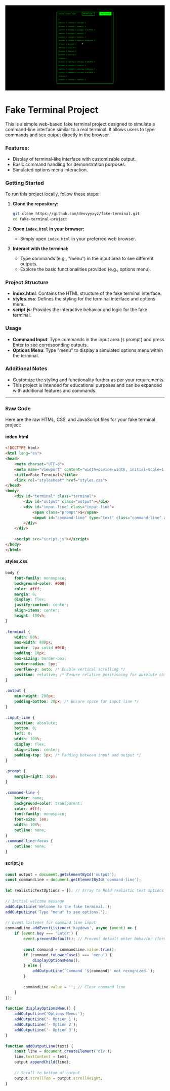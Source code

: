 ![Alt text](https://github.com/devvyyxyz/fake-terminal/blob/main/view.png)
---

# Fake Terminal Project

This is a simple web-based fake terminal project designed to simulate a command-line interface similar to a real terminal. It allows users to type commands and see output directly in the browser.

### Features:
- Display of terminal-like interface with customizable output.
- Basic command handling for demonstration purposes.
- Simulated options menu interaction.

### Getting Started

To run this project locally, follow these steps:

1. **Clone the repository:**
   ```bash
   git clone https://github.com/devvyyxyz/fake-terminal.git
   cd fake-terminal-project
   ```

2. **Open `index.html` in your browser:**
   - Simply open `index.html` in your preferred web browser.

3. **Interact with the terminal:**
   - Type commands (e.g., "menu") in the input area to see different outputs.
   - Explore the basic functionalities provided (e.g., options menu).

### Project Structure

- **index.html**: Contains the HTML structure of the fake terminal interface.
- **styles.css**: Defines the styling for the terminal interface and options menu.
- **script.js**: Provides the interactive behavior and logic for the fake terminal.

### Usage

- **Command Input**: Type commands in the input area (`$` prompt) and press Enter to see corresponding outputs.
- **Options Menu**: Type "menu" to display a simulated options menu within the terminal.

### Additional Notes

- Customize the styling and functionality further as per your requirements.
- This project is intended for educational purposes and can be expanded with additional features and commands.

---

### Raw Code

Here are the raw HTML, CSS, and JavaScript files for your fake terminal project:

#### index.html
```html
<!DOCTYPE html>
<html lang="en">
<head>
    <meta charset="UTF-8">
    <meta name="viewport" content="width=device-width, initial-scale=1.0">
    <title>Fake Terminal</title>
    <link rel="stylesheet" href="styles.css">
</head>
<body>
    <div id="terminal" class="terminal">
        <div id="output" class="output"></div>
        <div id="input-line" class="input-line">
            <span class="prompt">$</span>
            <input id="command-line" type="text" class="command-line" autofocus autocomplete="off">
        </div>
    </div>

    <script src="script.js"></script>
</body>
</html>
```

#### styles.css
```css
body {
    font-family: monospace;
    background-color: #000;
    color: #fff;
    margin: 0;
    display: flex;
    justify-content: center;
    align-items: center;
    height: 100vh;
}

.terminal {
    width: 80%;
    max-width: 800px;
    border: 2px solid #0f0;
    padding: 10px;
    box-sizing: border-box;
    border-radius: 5px;
    overflow-y: auto; /* Enable vertical scrolling */
    position: relative; /* Ensure relative positioning for absolute child */
}

.output {
    min-height: 200px;
    padding-bottom: 20px; /* Ensure space for input line */
}

.input-line {
    position: absolute;
    bottom: 0;
    left: 0;
    width: 100%;
    display: flex;
    align-items: center;
    padding-top: 5px; /* Padding between input and output */
}

.prompt {
    margin-right: 10px;
}

.command-line {
    border: none;
    background-color: transparent;
    color: #fff;
    font-family: monospace;
    font-size: 1em;
    width: 100%;
    outline: none;
}
.command-line:focus {
    outline: none;
}
```

#### script.js
```javascript
const output = document.getElementById('output');
const commandLine = document.getElementById('command-line');

let realisticTextOptions = []; // Array to hold realistic text options

// Initial welcome message
addOutputLine('Welcome to the fake terminal.');
addOutputLine('Type "menu" to see options.');

// Event listener for command line input
commandLine.addEventListener('keydown', async (event) => {
    if (event.key === 'Enter') {
        event.preventDefault(); // Prevent default enter behavior (form submission)

        const command = commandLine.value.trim();
        if (command.toLowerCase() === 'menu') {
            displayOptionsMenu();
        } else {
            addOutputLine(`Command '${command}' not recognized.`);
        }

        commandLine.value = ''; // Clear command line
    }
});

function displayOptionsMenu() {
    addOutputLine('Options Menu:');
    addOutputLine('- Option 1');
    addOutputLine('- Option 2');
    addOutputLine('- Option 3');
}

function addOutputLine(text) {
    const line = document.createElement('div');
    line.textContent = text;
    output.appendChild(line);

    // Scroll to bottom of output
    output.scrollTop = output.scrollHeight;
}
```